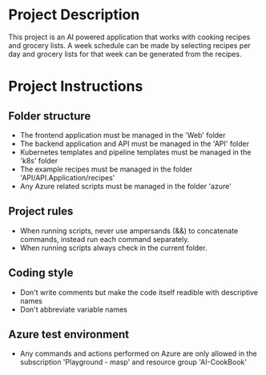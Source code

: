# Project Description
This project is an AI powered application that works with cooking recipes and grocery lists. A week schedule can be made by selecting recipes per day and grocery lists for that week can be generated from the recipes.

# Project Instructions

## Folder structure

- The frontend application must be managed in the 'Web' folder
- The backend application and API must be managed in the 'API' folder
- Kubernetes templates and pipeline templates must be managed in the 'k8s' folder
- The example recipes must be managed in the folder 'API/API.Application/recipes'
- Any Azure related scripts must be managed in the folder 'azure'

## Project rules

- When running scripts, never use ampersands (&&) to concatenate commands, instead run each command separately.
- When running scripts always check in the current folder.

## Coding style

- Don't write comments but make the code itself readible with descriptive names
- Don't abbreviate variable names

## Azure test environment

- Any commands and actions performed on Azure are only allowed in the subscription 'Playground - masp' and resource group 'AI-CookBook'